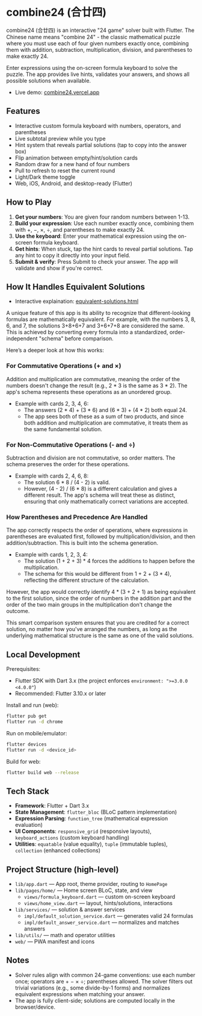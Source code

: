 # combine24 (合廿四)

combine24 (合廿四) is an interactive "24 game" solver built with Flutter. The Chinese name means "combine 24" - the classic mathematical puzzle where you must use each of four given numbers exactly once, combining them with addition, subtraction, multiplication, division, and parentheses to make exactly 24.

Enter expressions using the on-screen formula keyboard to solve the puzzle. The app provides live hints, validates your answers, and shows all possible solutions when available.

- Live demo: [combine24.vercel.app](https://combine24.vercel.app/)

## Features

- Interactive custom formula keyboard with numbers, operators, and parentheses
- Live subtotal preview while you type
- Hint system that reveals partial solutions (tap to copy into the answer box)
- Flip animation between empty/hint/solution cards
- Random draw for a new hand of four numbers
- Pull to refresh to reset the current round
- Light/Dark theme toggle
- Web, iOS, Android, and desktop-ready (Flutter)

## How to Play

1. **Get your numbers**: You are given four random numbers between 1-13.
2. **Build your expression**: Use each number exactly once, combining them with +, −, ×, ÷, and parentheses to make exactly 24.
3. **Use the keyboard**: Enter your mathematical expression using the on-screen formula keyboard.
4. **Get hints**: When stuck, tap the hint cards to reveal partial solutions. Tap any hint to copy it directly into your input field.
5. **Submit & verify**: Press Submit to check your answer. The app will validate and show if you're correct.

## How It Handles Equivalent Solutions

- Interactive explaination: [equivalent-solutions.html](https://html-preview.github.io/?url=https://github.com/jkclee123/combine24/blob/main/web/equivalent-solutions.html)

A unique feature of this app is its ability to recognize that different-looking formulas are mathematically equivalent. For example, with the numbers 3, 8, 6, and 7, the solutions 3+8+6+7 and 3+6+7+8 are considered the same. This is achieved by converting every formula into a standardized, order-independent "schema" before comparison.

Here’s a deeper look at how this works:

### For Commutative Operations (+ and ×)

Addition and multiplication are commutative, meaning the order of the numbers doesn't change the result (e.g., 2 * 3 is the same as 3 * 2). The app's schema represents these operations as an unordered group.
- Example with cards 2, 3, 4, 6:
  - The answers (2 * 4) + (3 * 6) and (6 * 3) + (4 * 2) both equal 24.
  - The app sees both of these as a sum of two products, and since both addition and multiplication are commutative, it treats them as the same fundamental solution.

### For Non-Commutative Operations (- and ÷)

Subtraction and division are not commutative, so order matters. The schema preserves the order for these operations.
- Example with cards 2, 4, 6, 8:
  - The solution 6 * 8 / (4 - 2) is valid.
  - However, (4 - 2) / (6 * 8) is a different calculation and gives a different result. The app's schema will treat these as distinct, ensuring that only mathematically correct variations are accepted.

### How Parentheses and Precedence Are Handled
The app correctly respects the order of operations, where expressions in parentheses are evaluated first, followed by multiplication/division, and then addition/subtraction. This is built into the schema generation.

- Example with cards 1, 2, 3, 4:
  - The solution (1 + 2 + 3) * 4 forces the additions to happen before the multiplication.
  - The schema for this would be different from 1 + 2 + (3 * 4), reflecting the different structure of the calculation.

However, the app would correctly identify 4 * (3 + 2 + 1) as being equivalent to the first solution, since the order of numbers in the addition part and the order of the two main groups in the multiplication don't change the outcome.

This smart comparison system ensures that you are credited for a correct solution, no matter how you've arranged the numbers, as long as the underlying mathematical structure is the same as one of the valid solutions.

## Local Development

Prerequisites:

- Flutter SDK with Dart 3.x (the project enforces `environment: ">=3.0.0 <4.0.0"`)
- Recommended: Flutter 3.10.x or later

Install and run (web):

```bash
flutter pub get
flutter run -d chrome
```

Run on mobile/emulator:

```bash
flutter devices
flutter run -d <device_id>
```

Build for web:

```bash
flutter build web --release
```

## Tech Stack

- **Framework**: Flutter + Dart 3.x
- **State Management**: `flutter_bloc` (BLoC pattern implementation)
- **Expression Parsing**: `function_tree` (mathematical expression evaluation)
- **UI Components**: `responsive_grid` (responsive layouts), `keyboard_actions` (custom keyboard handling)
- **Utilities**: `equatable` (value equality), `tuple` (immutable tuples), `collection` (enhanced collections)

## Project Structure (high-level)

- `lib/app.dart` — App root, theme provider, routing to `HomePage`
- `lib/pages/home/` — Home screen BLoC, state, and view
  - `views/formula_keyboard.dart` — custom on-screen keyboard
  - `views/home_view.dart` — layout, hints/solutions, interactions
- `lib/services/` — solution & answer services
  - `impl/default_solution_service.dart` — generates valid 24 formulas
  - `impl/default_answer_service.dart` — normalizes and matches answers
- `lib/utils/` — math and operator utilities
- `web/` — PWA manifest and icons

## Notes

- Solver rules align with common 24-game conventions: use each number once; operators are + − × ÷; parentheses allowed. The solver filters out trivial variations (e.g., some divide-by-1 forms) and normalizes equivalent expressions when matching your answer.
- The app is fully client-side; solutions are computed locally in the browser/device.